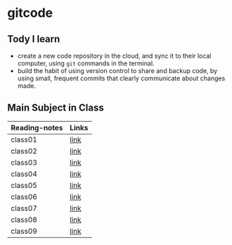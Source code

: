 
# gitcode
## Tody I learn 
- create a new code repository in the cloud, and sync it to their local computer, using `git` commands in the terminal. 
- build the habit of using version control to share and backup code, by using small, frequent commits that clearly communicate about changes made.

## Main Subject in Class

Reading-notes | Links
------------- | -------------
class01 | [link](https://qatadaqraa.github.io/Lab4-Qatad/)
class02 | [link](https://qatadaqraa.github.io/Lab4-Qatad/)
class03 | [link](https://qatadaqraa.github.io/Lab4-Qatad/)
class04 | [link](https://qatadaqraa.github.io/Lab4-Qatad/)
class05 | [link](https://qatadaqraa.github.io/Lab4-Qatad/)
class06 | [link](https://qatadaqraa.github.io/Lab4-Qatad/)
class07 | [link](https://qatadaqraa.github.io/Lab4-Qatad/)
class08 | [link](https://qatadaqraa.github.io/Lab4-Qatad/)
class09 | [link](https://qatadaqraa.github.io/Lab4-Qatad/)

